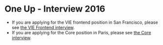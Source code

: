 # One Up - Interview 2016

* If you are applying for the VIE frontend position in San Francisco, please see [the VIE Frontend interview](https://github.com/myERP/interviews/tree/master/VIE-frontend).
* If you are applying for the Core position in Paris, please see [the Core interview](https://github.com/myERP/interviews/tree/master/Core).